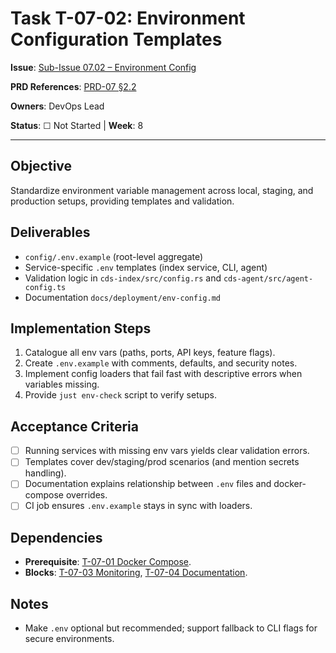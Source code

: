 # Task T-07-02: Environment Configuration Templates

**Issue**: [Sub-Issue 07.02 – Environment Config](../../issues/04-0.1.0-mvp/07-deployment/03-env-config.md)

**PRD References**: [PRD-07 §2.2](../../prd/0.1.0-MVP-PRDs-v0/07-deployment-operations.md)

**Owners**: DevOps Lead

**Status**: ☐ Not Started | **Week**: 8

---

## Objective

Standardize environment variable management across local, staging, and production setups, providing templates and validation.

## Deliverables

- `config/.env.example` (root-level aggregate)
- Service-specific `.env` templates (index service, CLI, agent)
- Validation logic in `cds-index/src/config.rs` and `cds-agent/src/agent-config.ts`
- Documentation `docs/deployment/env-config.md`

## Implementation Steps

1. Catalogue all env vars (paths, ports, API keys, feature flags).
2. Create `.env.example` with comments, defaults, and security notes.
3. Implement config loaders that fail fast with descriptive errors when variables missing.
4. Provide `just env-check` script to verify setups.

## Acceptance Criteria

- [ ] Running services with missing env vars yields clear validation errors.
- [ ] Templates cover dev/staging/prod scenarios (and mention secrets handling).
- [ ] Documentation explains relationship between `.env` files and docker-compose overrides.
- [ ] CI job ensures `.env.example` stays in sync with loaders.

## Dependencies

- **Prerequisite**: [T-07-01 Docker Compose](T-07-01-docker-compose.md).
- **Blocks**: [T-07-03 Monitoring](T-07-03-monitoring.md), [T-07-04 Documentation](T-07-04-docs.md).

## Notes

- Make `.env` optional but recommended; support fallback to CLI flags for secure environments.
